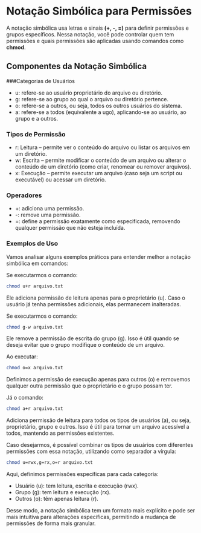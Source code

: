 # Notação Simbólica para Permissões

 

A notação simbólica usa letras e sinais **(+, -, =)** para definir permissões e grupos 
específicos. Nessa notação, você pode controlar quem tem permissões e quais permissões são 
aplicadas usando comandos como **chmod**.

## Componentes da Notação Simbólica

###Categorias de Usuários
* u: refere-se ao usuário proprietário do arquivo ou diretório.
* g: refere-se ao grupo ao qual o arquivo ou diretório pertence.
* o: refere-se a outros, ou seja, todos os outros usuários do sistema.
* a: refere-se a todos (equivalente a ugo), aplicando-se ao usuário, ao grupo e a outros.

### Tipos de Permissão
* r: Leitura – permite ver o conteúdo do arquivo ou listar os arquivos em um diretório.
* w: Escrita – permite modificar o conteúdo de um arquivo ou alterar o conteúdo de um diretório (como criar, renomear ou remover arquivos).
* x: Execução – permite executar um arquivo (caso seja um script ou executável) ou acessar um diretório.

### Operadores
* +: adiciona uma permissão.
* -: remove uma permissão.
* =: define a permissão exatamente como especificada, removendo qualquer permissão que não esteja incluída.

### Exemplos de Uso

Vamos analisar alguns exemplos práticos para entender melhor a notação simbólica em 
comandos:

Se executarmos o comando:

```bash
chmod u+r arquivo.txt
```

Ele adiciona permissão de leitura apenas para o proprietário (u). Caso o usuário já tenha 
permissões adicionais, elas permanecem inalteradas.

Se executarmos o comando:
```bash
chmod g-w arquivo.txt
```

Ele remove a permissão de escrita do grupo (g). Isso é útil quando se deseja evitar que o 
grupo modifique o conteúdo de um arquivo.

Ao executar:
```bash
chmod o=x arquivo.txt
```

Definimos a permissão de execução apenas para outros (o) e removemos qualquer outra 
permissão que o proprietário e o grupo possam ter.

Já o comando:
```bash
chmod a+r arquivo.txt
```

Adiciona permissão de leitura para todos os tipos de usuários (a), ou seja, proprietário, 
grupo e outros. Isso é útil para tornar um arquivo acessível a todos, mantendo as 
permissões existentes.

Caso desejarmos, é possível combinar os tipos de usuários com diferentes permissões com 
essa notação, utilizando como separador a vírgula:

```bash
chmod u=rwx,g=rx,o=r arquivo.txt
```

Aqui, definimos permissões específicas para cada categoria:

* Usuário (u): tem leitura, escrita e execução (rwx).
* Grupo (g): tem leitura e execução (rx).
* Outros (o): têm apenas leitura (r).

Desse modo, a notação simbólica tem um formato mais explícito e pode ser mais intuitiva 
para alterações específicas, permitindo a mudança de permissões de forma mais granular.
